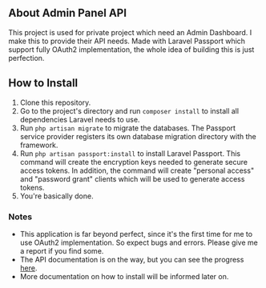 ## About Admin Panel API
This project is used for private project which need an Admin Dashboard. I make this to provide their API needs. Made with Laravel Passport which support fully OAuth2 implementation, the whole idea of building this is just perfection.

## How to Install
1. Clone this repository.
2. Go to the project's directory and run `composer install` to install all dependencies Laravel needs to use.
3. Run `php artisan migrate` to migrate the databases. The Passport service provider registers its own database migration directory with the framework.
4. Run `php artisan passport:install` to install Laravel Passport. This command will create the encryption keys needed to generate secure access tokens. In addition, the command will create "personal access" and "password grant" clients which will be used to generate access tokens.
5. You're basically done.

### Notes
- This application is far beyond perfect, since it's the first time for me to use OAuth2 implementation. So expect bugs and errors. Please give me a report if you find some.
- The API documentation is on the way, but you can see the progress [here](https://documenter.getpostman.com/view/9584289/T17Ge7Nf?version=latest).
- More documentation on how to install will be informed later on.